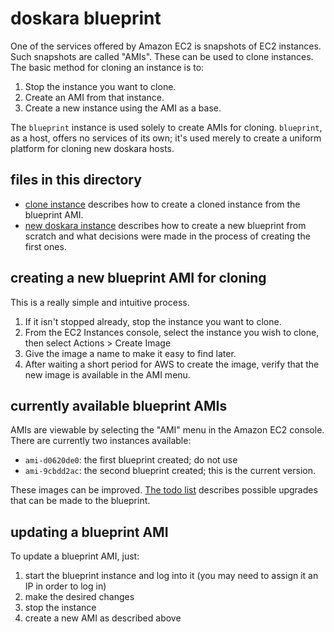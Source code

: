 # doskara blueprint

One of the services offered by Amazon EC2 is snapshots of EC2 instances.  Such snapshots are called "AMIs".  These can be used to clone instances.  The basic method for cloning an instance is to:
  1. Stop the instance you want to clone.
  2. Create an AMI from that instance.
  3. Create a new instance using the AMI as a base.

The `blueprint` instance is used solely to create AMIs for cloning.  `blueprint`, as a host, offers no services of its own; it's used merely to create a uniform platform for cloning new doskara hosts.

## files in this directory

* [clone instance](clone_instance.md) describes how to create a cloned instance from the blueprint AMI.
* [new doskara instance](new_doskara_instance.md) describes how to create a new blueprint from scratch and what decisions were made in the process of creating the first ones.

## creating a new blueprint AMI for cloning

This is a really simple and intuitive process.
  1. If it isn't stopped already, stop the instance you want to clone.
  2. From the EC2 Instances console, select the instance you wish to clone, then select Actions > Create Image
  3. Give the image a name to make it easy to find later.
  4. After waiting a short period for AWS to create the image, verify that the new image is available in the AMI menu.

## currently available blueprint AMIs

AMIs are viewable by selecting the "AMI" menu in the Amazon EC2 console.  There are currently two instances available:
  * `ami-d0620de0`: the first blueprint created; do not use
  * `ami-9cbdd2ac`: the second blueprint created; this is the current version.

These images can be improved.  [The todo list](todo.md) describes possible upgrades that can be made to the blueprint.

## updating a blueprint AMI

To update a blueprint AMI, just:
  1. start the blueprint instance and log into it (you may need to assign it an IP in order to log in)
  2. make the desired changes
  3. stop the instance
  4. create a new AMI as described above
